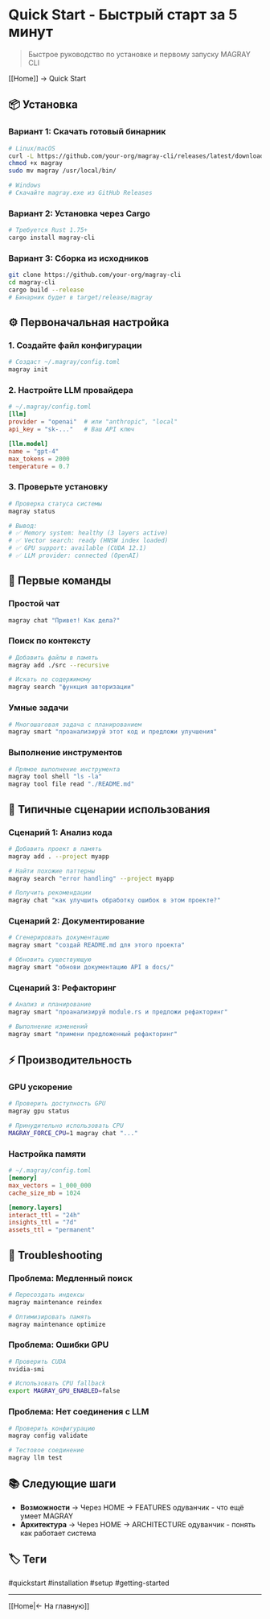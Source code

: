 # Quick Start - Быстрый старт за 5 минут

> Быстрое руководство по установке и первому запуску MAGRAY CLI

[[Home]] → Quick Start

## 📦 Установка

### Вариант 1: Скачать готовый бинарник

```bash
# Linux/macOS
curl -L https://github.com/your-org/magray-cli/releases/latest/download/magray-linux-amd64 -o magray
chmod +x magray
sudo mv magray /usr/local/bin/

# Windows
# Скачайте magray.exe из GitHub Releases
```

### Вариант 2: Установка через Cargo

```bash
# Требуется Rust 1.75+
cargo install magray-cli
```

### Вариант 3: Сборка из исходников

```bash
git clone https://github.com/your-org/magray-cli
cd magray-cli
cargo build --release
# Бинарник будет в target/release/magray
```

## ⚙️ Первоначальная настройка

### 1. Создайте файл конфигурации

```bash
# Создаст ~/.magray/config.toml
magray init
```

### 2. Настройте LLM провайдера

```toml
# ~/.magray/config.toml
[llm]
provider = "openai"  # или "anthropic", "local"
api_key = "sk-..."   # Ваш API ключ

[llm.model]
name = "gpt-4"
max_tokens = 2000
temperature = 0.7
```

### 3. Проверьте установку

```bash
# Проверка статуса системы
magray status

# Вывод:
# ✅ Memory system: healthy (3 layers active)
# ✅ Vector search: ready (HNSW index loaded)
# ✅ GPU support: available (CUDA 12.1)
# ✅ LLM provider: connected (OpenAI)
```

## 🚀 Первые команды

### Простой чат

```bash
magray chat "Привет! Как дела?"
```

### Поиск по контексту

```bash
# Добавить файлы в память
magray add ./src --recursive

# Искать по содержимому
magray search "функция авторизации"
```

### Умные задачи

```bash
# Многошаговая задача с планированием
magray smart "проанализируй этот код и предложи улучшения"
```

### Выполнение инструментов

```bash
# Прямое выполнение инструмента
magray tool shell "ls -la"
magray tool file read "./README.md"
```

## 🎯 Типичные сценарии использования

### Сценарий 1: Анализ кода

```bash
# Добавить проект в память
magray add . --project myapp

# Найти похожие паттерны
magray search "error handling" --project myapp

# Получить рекомендации
magray chat "как улучшить обработку ошибок в этом проекте?"
```

### Сценарий 2: Документирование

```bash
# Сгенерировать документацию
magray smart "создай README.md для этого проекта"

# Обновить существующую
magray smart "обнови документацию API в docs/"
```

### Сценарий 3: Рефакторинг

```bash
# Анализ и планирование
magray smart "проанализируй module.rs и предложи рефакторинг"

# Выполнение изменений
magray smart "примени предложенный рефакторинг"
```

## ⚡ Производительность

### GPU ускорение

```bash
# Проверить доступность GPU
magray gpu status

# Принудительно использовать CPU
MAGRAY_FORCE_CPU=1 magray chat "..."
```

### Настройка памяти

```toml
# ~/.magray/config.toml
[memory]
max_vectors = 1_000_000
cache_size_mb = 1024

[memory.layers]
interact_ttl = "24h"
insights_ttl = "7d"
assets_ttl = "permanent"
```

## 🔧 Troubleshooting

### Проблема: Медленный поиск

```bash
# Пересоздать индексы
magray maintenance reindex

# Оптимизировать память
magray maintenance optimize
```

### Проблема: Ошибки GPU

```bash
# Проверить CUDA
nvidia-smi

# Использовать CPU fallback
export MAGRAY_GPU_ENABLED=false
```

### Проблема: Нет соединения с LLM

```bash
# Проверить конфигурацию
magray config validate

# Тестовое соединение
magray llm test
```

## 📚 Следующие шаги

- **Возможности** → Через HOME → FEATURES одуванчик - что ещё умеет MAGRAY
- **Архитектура** → Через HOME → ARCHITECTURE одуванчик - понять как работает система

## 🏷️ Теги

#quickstart #installation #setup #getting-started

---
[[Home|← На главную]]
